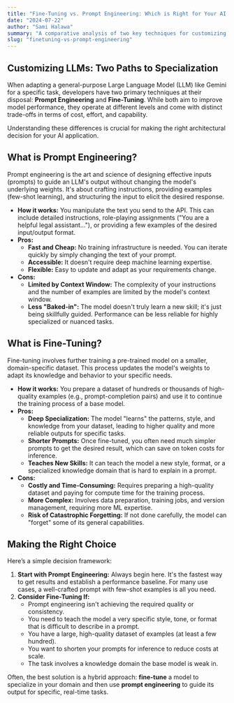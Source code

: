 ```yaml
---
title: "Fine-Tuning vs. Prompt Engineering: Which is Right for Your AI Project?"
date: "2024-07-22"
author: "Sami Halawa"
summary: "A comparative analysis of two key techniques for customizing Large Language Models. Understand the trade-offs between prompt engineering and fine-tuning to choose the best approach for your needs."
slug: "finetuning-vs-prompt-engineering"
---
```


## Customizing LLMs: Two Paths to Specialization

When adapting a general-purpose Large Language Model (LLM) like Gemini for a specific task, developers have two primary techniques at their disposal: **Prompt Engineering** and **Fine-Tuning**. While both aim to improve model performance, they operate at different levels and come with distinct trade-offs in terms of cost, effort, and capability.

Understanding these differences is crucial for making the right architectural decision for your AI application.

## What is Prompt Engineering?

Prompt engineering is the art and science of designing effective inputs (prompts) to guide an LLM's output without changing the model's underlying weights. It's about crafting instructions, providing examples (few-shot learning), and structuring the input to elicit the desired response.

*   **How it works:** You manipulate the text you send to the API. This can include detailed instructions, role-playing assignments ("You are a helpful legal assistant..."), or providing a few examples of the desired input/output format.
*   **Pros:**
    *   **Fast and Cheap:** No training infrastructure is needed. You can iterate quickly by simply changing the text of your prompt.
    *   **Accessible:** It doesn't require deep machine learning expertise.
    *   **Flexible:** Easy to update and adapt as your requirements change.
*   **Cons:**
    *   **Limited by Context Window:** The complexity of your instructions and the number of examples are limited by the model's context window.
    *   **Less "Baked-in":** The model doesn't truly learn a new skill; it's just being skillfully guided. Performance can be less reliable for highly specialized or nuanced tasks.

## What is Fine-Tuning?

Fine-tuning involves further training a pre-trained model on a smaller, domain-specific dataset. This process updates the model's weights to adapt its knowledge and behavior to your specific needs.

*   **How it works:** You prepare a dataset of hundreds or thousands of high-quality examples (e.g., prompt-completion pairs) and use it to continue the training process of a base model.
*   **Pros:**
    *   **Deep Specialization:** The model "learns" the patterns, style, and knowledge from your dataset, leading to higher quality and more reliable outputs for specific tasks.
    *   **Shorter Prompts:** Once fine-tuned, you often need much simpler prompts to get the desired result, which can save on token costs for inference.
    *   **Teaches New Skills:** It can teach the model a new style, format, or a specialized knowledge domain that is hard to explain in a prompt.
*   **Cons:**
    *   **Costly and Time-Consuming:** Requires preparing a high-quality dataset and paying for compute time for the training process.
    *   **More Complex:** Involves data preparation, training jobs, and version management, requiring more ML expertise.
    *   **Risk of Catastrophic Forgetting:** If not done carefully, the model can "forget" some of its general capabilities.

## Making the Right Choice

Here’s a simple decision framework:

1.  **Start with Prompt Engineering:** Always begin here. It's the fastest way to get results and establish a performance baseline. For many use cases, a well-crafted prompt with few-shot examples is all you need.
2.  **Consider Fine-Tuning If:**
    *   Prompt engineering isn't achieving the required quality or consistency.
    *   You need to teach the model a very specific style, tone, or format that is difficult to describe in a prompt.
    *   You have a large, high-quality dataset of examples (at least a few hundred).
    *   You want to shorten your prompts for inference to reduce costs at scale.
    *   The task involves a knowledge domain the base model is weak in.

Often, the best solution is a hybrid approach: **fine-tune** a model to specialize in your domain and then use **prompt engineering** to guide its output for specific, real-time tasks.
